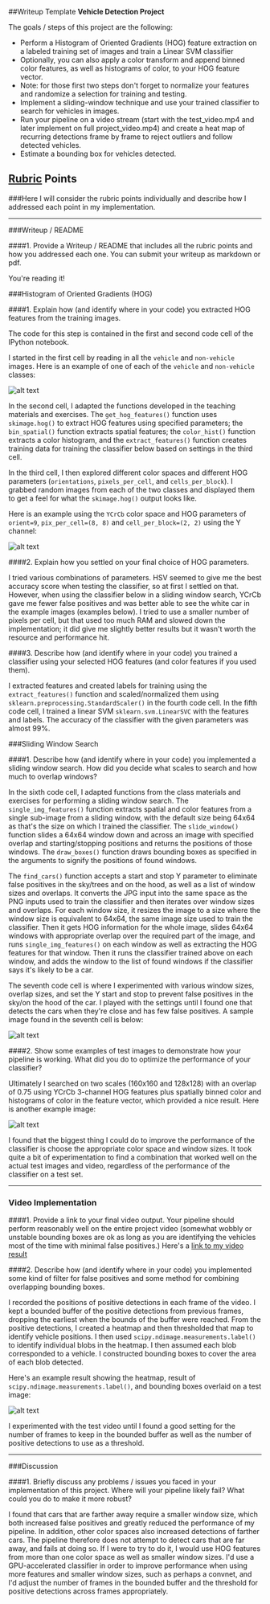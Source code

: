 ##Writeup Template
**Vehicle Detection Project**

The goals / steps of this project are the following:

* Perform a Histogram of Oriented Gradients (HOG) feature extraction on a labeled training set of images and train a Linear SVM classifier
* Optionally, you can also apply a color transform and append binned color features, as well as histograms of color, to your HOG feature vector.
* Note: for those first two steps don't forget to normalize your features and randomize a selection for training and testing.
* Implement a sliding-window technique and use your trained classifier to search for vehicles in images.
* Run your pipeline on a video stream (start with the test_video.mp4 and later implement on full project_video.mp4) and create a heat map of recurring detections frame by frame to reject outliers and follow detected vehicles.
* Estimate a bounding box for vehicles detected.

[//]: # (Image References)
[image1]: ./output_images/car-notcar.png
[image2]: ./output_images/hog_car.png
[image3]: ./output_images/test4_windows.jpg
[image4]: ./output_images/test6_windows.jpg
[image5]: ./output_images/test6_heat_labeled_windows.jpg
[video1]: ./project_video.mp4

## [Rubric](https://review.udacity.com/#!/rubrics/513/view) Points
###Here I will consider the rubric points individually and describe how I addressed each point in my implementation.

---
###Writeup / README

####1. Provide a Writeup / README that includes all the rubric points and how you addressed each one.  You can submit your writeup as markdown or pdf.

You're reading it!

###Histogram of Oriented Gradients (HOG)

####1. Explain how (and identify where in your code) you extracted HOG features from the training images.

The code for this step is contained in the first and second code cell of the IPython notebook.

I started in the first cell by reading in all the `vehicle` and `non-vehicle` images.  Here is an example of one of each of the `vehicle` and `non-vehicle` classes:

![alt text][image1]

In the second cell, I adapted the functions developed in the teaching materials and exercises. The `get_hog_features()` function uses `skimage.hog()` to extract HOG features using specified parameters; the `bin_spatial()` function extracts spatial features; the `color_hist()` function extracts a color histogram, and the `extract_features()` function creates training data for training the classifier below based on settings in the third cell.

In the third cell, I then explored different color spaces and different HOG parameters (`orientations`, `pixels_per_cell`, and `cells_per_block`).  I grabbed random images from each of the two classes and displayed them to get a feel for what the `skimage.hog()` output looks like.

Here is an example using the `YCrCb` color space and HOG parameters of `orient=9`, `pix_per_cell=(8, 8)` and `cell_per_block=(2, 2)` using the Y channel:

![alt text][image2]

####2. Explain how you settled on your final choice of HOG parameters.

I tried various combinations of parameters. HSV seemed to give me the best accuracy score when testing the classifier, so at first I settled on that. However, when using the classifier below in a sliding window search, YCrCb gave me fewer false positives and was better able to see the white car in the example images (examples below). I tried to use a smaller number of pixels per cell, but that used too much RAM and slowed down the implementation; it did give me slightly better results but it wasn't worth the resource and performance hit.

####3. Describe how (and identify where in your code) you trained a classifier using your selected HOG features (and color features if you used them).

I extracted features and created labels for training using the `extract_features()` function and scaled/normalized them using `sklearn.preprocessing.StandardScaler()` in the fourth code cell. In the fifth code cell, I trained a linear SVM `sklearn.svm.LinearSVC` with the features and labels. The accuracy of the classifier with the given parameters was almost 99%.

###Sliding Window Search

####1. Describe how (and identify where in your code) you implemented a sliding window search.  How did you decide what scales to search and how much to overlap windows?

In the sixth code cell, I adapted functions from the class materials and exercises for performing a sliding window search. The `single_img_features()` function extracts spatial and color features from a single sub-image from a sliding window, with the default size being 64x64 as that's the size on which I trained the classifier. The `slide_window()` function slides a 64x64 window down and across an image with specified overlap and starting/stopping positions and returns the positions of those windows. The `draw_boxes()` function draws bounding boxes as specified in the arguments to signify the positions of found windows.

The `find_cars()` function accepts a start and stop Y parameter to eliminate false positives in the sky/trees and on the hood, as well as a list of window sizes and overlaps. It converts the JPG input into the same space as the PNG inputs used to train the classifier and then iterates over window sizes and overlaps. For each window size, it resizes the image to a size where the window size is equivalent to 64x64, the same image size used to train the classifier. Then it gets HOG information for the whole image, slides 64x64 windows with appropriate overlap over the required part of the image, and runs `single_img_features()` on each window as well as extracting the HOG features for that window. Then it runs the classifier trained above on each window, and adds the window to the list of found windows if the classifier says it's likely to be a car.

The seventh code cell is where I experimented with various window sizes, overlap sizes, and set the Y start and stop to prevent false positives in the sky/on the hood of the car. I played with the settings until I found one that detects the cars when they're close and has few false positives. A sample image found in the seventh cell is below:

![alt text][image3]

####2. Show some examples of test images to demonstrate how your pipeline is working.  What did you do to optimize the performance of your classifier?

Ultimately I searched on two scales (160x160 and 128x128) with an overlap of 0.75 using YCrCb 3-channel HOG features plus spatially binned color and histograms of color in the feature vector, which provided a nice result. Here is another example image:

![alt text][image4]

I found that the biggest thing I could do to improve the performance of the classifier is choose the appropriate color space and window sizes. It took quite a bit of experimentation to find a combination that worked well on the actual test images and video, regardless of the performance of the classifier on a test set.

---

### Video Implementation

####1. Provide a link to your final video output.  Your pipeline should perform reasonably well on the entire project video (somewhat wobbly or unstable bounding boxes are ok as long as you are identifying the vehicles most of the time with minimal false positives.)
Here's a [link to my video result](./project_video_output.mp4)


####2. Describe how (and identify where in your code) you implemented some kind of filter for false positives and some method for combining overlapping bounding boxes.

I recorded the positions of positive detections in each frame of the video.  I kept a bounded buffer of the positive detections from previous frames, dropping the earliest when the bounds of the buffer were reached.  From the positive detections, I created a heatmap and then thresholded that map to identify vehicle positions.  I then used `scipy.ndimage.measurements.label()` to identify individual blobs in the heatmap.  I then assumed each blob corresponded to a vehicle.  I constructed bounding boxes to cover the area of each blob detected.

Here's an example result showing the heatmap, result of `scipy.ndimage.measurements.label()`, and bounding boxes overlaid on a test image:

![alt text][image5]

I experimented with the test video until I found a good setting for the number of frames to keep in the bounded buffer as well as the number of positive detections to use as a threshold.

---

###Discussion

####1. Briefly discuss any problems / issues you faced in your implementation of this project.  Where will your pipeline likely fail?  What could you do to make it more robust?

I found that cars that are farther away require a smaller window size, which both increased false positives and greatly reduced the performance of my pipeline. In addition, other color spaces also increased detections of farther cars. The pipeline therefore does not attempt to detect cars that are far away, and fails at doing so. If I were to try to do it, I would use HOG features from more than one color space as well as smaller window sizes. I'd use a GPU-accelerated classifier in order to improve performance when using more features and smaller window sizes, such as perhaps a convnet, and I'd adjust the number of frames in the bounded buffer and the threshold for positive detections across frames appropriately.